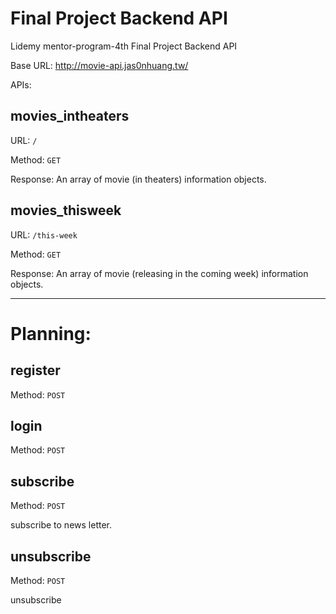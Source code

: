 # Final Project Backend API
Lidemy mentor-program-4th Final Project Backend API

Base URL: http://movie-api.jas0nhuang.tw/

APIs:
## movies_intheaters
URL: `/`

Method: `GET`

Response: An array of movie (in theaters) information objects.

## movies_thisweek
URL: `/this-week`

Method: `GET`

Response: An array of movie (releasing in the coming week) information objects.



-------------------
# Planning:

## register
Method: `POST`

## login
Method: `POST`

## subscribe
Method: `POST`

subscribe to news letter.

## unsubscribe
Method: `POST`

unsubscribe
